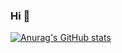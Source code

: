 ### Hi 👋
[![Anurag's GitHub stats](https://github-readme-stats.vercel.app/api?mtereshyn=anuraghazra)](https://github.com/anuraghazra/github-readme-stats)

